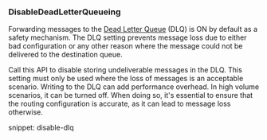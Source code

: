 
### DisableDeadLetterQueueing

Forwarding messages to the [Dead Letter Queue](/transports/msmq/dead-letter-queues.md) (DLQ) is ON by default as a safety mechanism. The DLQ setting prevents message loss due to either bad configuration or any other reason where the message could not be delivered to the destination queue.

Call this API to disable storing undeliverable messages in the DLQ. This setting must only be used where the loss of messages is an acceptable scenario. Writing to the DLQ can add performance overhead. In high volume scenarios, it can be turned off. When doing so, it's essential to ensure that the routing configuration is accurate, as it can lead to message loss otherwise.
 
snippet: disable-dlq

